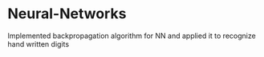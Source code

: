 # Neural-Networks
Implemented backpropagation algorithm for NN and applied it to recognize hand written digits
